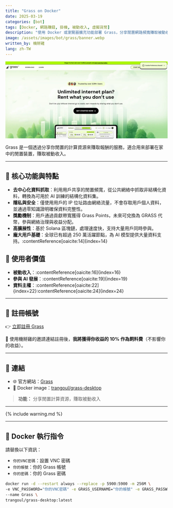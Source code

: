 ```yaml
---
title: "Grass on Docker"
date: 2025-03-19
categories: [bot]
tags: [Docker, 網路賺錢, 掛機, 被動收入, 虛擬貨幣]
description: "使用 Docker 或瀏覽器擴充功能部署 Grass，分享閒置網路頻寬賺取被動收入，支援無頭裝置運行。"
image: /assets/images/bot/grass/banner.webp
written_by: 機掰雞
lang: zh-TW
---
```


![Grass 封面圖](/assets/images/bot/grass/banner.webp)

Grass 是一個透過分享你閒置的計算資源來賺取報酬的服務，適合用來部署在家中的閒置裝置，賺取被動收入。

---

## 📌 核心功能與特點

- **去中心化資料抓取**：利用用戶共享的閒置頻寬，從公共網絡中抓取非結構化資料，轉換為可用於 AI 訓練的結構化資料集。
- **隱私與安全**：僅使用用戶的 IP 位址路由網絡流量，不會存取用戶個人資料，並通過零知識證明確保資料完整性。
- **獎勵機制**：用戶通過貢獻帶寬獲得 Grass Points，未來可兌換為 GRASS 代幣，參與網絡治理與收益分配。
- **高擴展性**：基於 Solana 區塊鏈，處理速度快，支持大量用戶同時參與。
- **龐大用戶基礎**：全球已有超過 250 萬活躍節點，為 AI 模型提供大量資料支持。:contentReference[oaicite:14]{index=14}

## 🎯 使用者價值

- **被動收入**：:contentReference[oaicite:16]{index=16}
- **參與 AI 發展**：:contentReference[oaicite:19]{index=19}
- **資料主權**：:contentReference[oaicite:22]{index=22}:contentReference[oaicite:24]{index=24}

---

## 📝 註冊帳號

👉 [立即註冊 Grass](https://app.getgrass.io/register/?referralCode=3vuJ8ZYTeL4CNju)

🎉 使用機掰雞的邀請連結註冊後，**我將獲得你收益的 10% 作為飼料費**（不影響你的收益）。

---

## 🔗 連結

- 🌐 官方網站：[Grass](https://grass.io/)
- 🐳 Docker image：[trangoul/grass-desktop](https://hub.docker.com/r/trangoul/grass-desktop)
> **功能：** 分享閒置計算資源，賺取被動收入

---

{% include warning.md %}

---

## 🐳 Docker 執行指令

請替換以下資訊：
- `你的VNC密碼`：設置 VNC 密碼
- `你的帳號`：你的 Grass 帳號
- `你的密碼`：你的 Grass 密碼

```bash
docker run -d --restart always --replace -p 5900:5900 -m 256M \
-e VNC_PASSWORD="你的VNC密碼" -e GRASS_USERNAME="你的帳號" -e GRASS_PASSWORD="你的密碼" \
--name Grass \
trangoul/grass-desktop:latest
```
